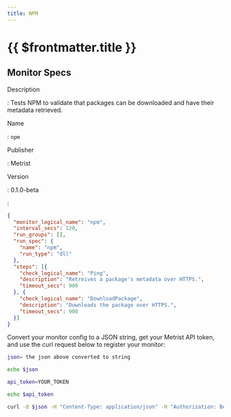 ```yaml
---
title: NPM
---
```


# {{ $frontmatter.title }}

## Monitor Specs

Description

: Tests NPM to validate that packages can be downloaded and have their metadata retrieved.

Name

: `npm`

Publisher

: Metrist

Version

: 0.1.0-beta

: &nbsp;


<!--@include: /parts/_1.md-->


<!--@include: /parts/_2.md-->


<!--@include: /parts/_3.md-->





<!--@include: /parts/_4.md-->


```json
{
  "monitor_logical_name": "npm",
  "interval_secs": 120,
  "run_groups": [],
  "run_spec": {
    "name": "npm",
    "run_type": "dll"
  },
  "steps": [{
    "check_logical_name": "Ping",
    "description": "Retreives a package's metadata over HTTPS.",
    "timeout_secs": 900
  }, {
    "check_logical_name": "DownloadPackage",
    "description": "Downloads the package over HTTPS.",
    "timeout_secs": 900
  }]
}
```




Convert your monitor config to a JSON string, get your Metrist API token, and use the curl request below to register your monitor:

```sh
json= the json above converted to string

echo $json

api_token=YOUR_TOKEN

echo $api_token

curl -d $json -H "Content-Type: application/json" -H "Authorization: Bearer $api_token" 'https://app.metrist.io/api/v0/monitor-config'

```

<!--@include: /parts/tips_api.md-->


<!--@include: /parts/_5.md-->


<!--@include: /parts/result.md-->